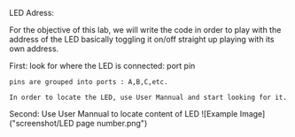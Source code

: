 LED Adress:

For the objective of this lab, we will write the code in order to play with the address of the LED basically toggling it on/off straight up playing with its own address.

First:
    look for where the LED is connected:
        port
        pin

    pins are grouped into ports : A,B,C,etc.

    In order to locate the LED, use User Mannual and start looking for it.

Second:
    Use User Mannual to locate content of LED
    ![Example Image]("screenshot/LED page number.png")
